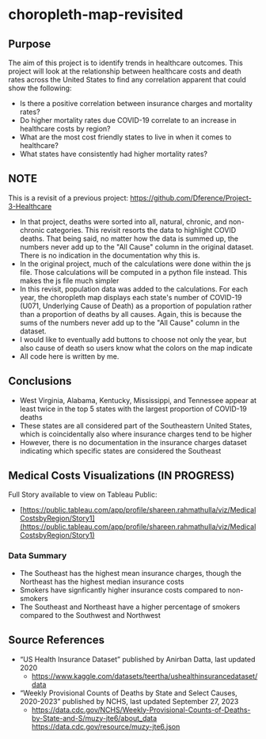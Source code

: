 # choropleth-map-revisited
## Purpose
The aim of this project is to identify trends in healthcare outcomes. This project will look at the relationship between healthcare costs and death rates across the United States to find any correlation apparent that could show the following:

- Is there a positive correlation between insurance charges and mortality rates?
- Do higher mortality rates due COVID-19 correlate to an increase in healthcare costs by region?
- What are the most cost friendly states to live in when it comes to healthcare?
- What states have consistently had higher mortality rates?


## NOTE
This is a revisit of a previous project: https://github.com/Dference/Project-3-Healthcare
- In that project, deaths were sorted into all, natural, chronic, and non-chronic categories. This revisit resorts the data to highlight COVID deaths. That being said, no matter how the data is summed up, the numbers never add up to the "All Cause" column in the original dataset. There is no indication in the documentation why this is.
- In the original project, much of the calculations were done within the js file. Those calculations will be computed in a python file instead. This makes the js file much simpler
- In this revisit, population data was added to the calculations. For each year, the choropleth map displays each state's number of COVID-19 (U071, Underlying Cause of Death) as a proportion of population rather than a proportion of deaths by all causes. Again, this is because the sums of the numbers never add up to the "All Cause" column in the dataset.
- I would like to eventually add buttons to choose not only the year, but also cause of death so users know what the colors on the map indicate
- All code here is written by me.

## Conclusions
- West Virginia, Alabama, Kentucky, Mississippi, and Tennessee appear at least twice in the top 5 states with the largest proportion of COVID-19 deaths
- These states are all considered part of the Southeastern United States, which is coincidentally also where insurance charges tend to be higher
- However, there is no documentation in the insurance charges dataset indicating which specific states are considered the Southeast


## Medical Costs Visualizations (IN PROGRESS)
Full Story available to view on Tableau Public:
- [https://public.tableau.com/app/profile/shareen.rahmathulla/viz/MedicalCostsbyRegion/Story1](https://public.tableau.com/app/profile/shareen.rahmathulla/viz/MedicalCostsbyRegion/Story1)
### Data Summary
- The Southeast has the highest mean insurance charges, though the Northeast has the highest median insurance costs
- Smokers have signficantly higher insurance costs compared to non-smokers
- The Southeast and Northeast have a higher percentage of smokers compared to the Southwest and Northwest



## Source References
- “US Health Insurance Dataset” published by Anirban Datta, last updated 2020
    - https://www.kaggle.com/datasets/teertha/ushealthinsurancedataset/data
- “Weekly Provisional Counts of Deaths by State and Select Causes, 2020-2023” published by NCHS, last updated September 27, 2023
    - https://data.cdc.gov/NCHS/Weekly-Provisional-Counts-of-Deaths-by-State-and-S/muzy-jte6/about_data
https://data.cdc.gov/resource/muzy-jte6.json
